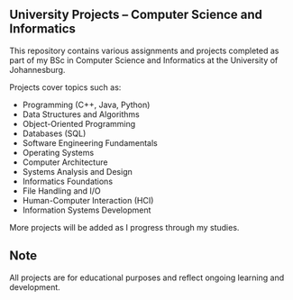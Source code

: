 ## University Projects – Computer Science and Informatics
This repository contains various assignments and projects completed as part of my BSc in Computer Science and Informatics at the University of Johannesburg.

Projects cover topics such as:
- Programming (C++, Java, Python)
- Data Structures and Algorithms
- Object-Oriented Programming
- Databases (SQL)
- Software Engineering Fundamentals
- Operating Systems
- Computer Architecture
- Systems Analysis and Design
- Informatics Foundations
- File Handling and I/O
- Human-Computer Interaction (HCI)
- Information Systems Development

More projects will be added as I progress through my studies.

## Note
All projects are for educational purposes and reflect ongoing learning and development.
